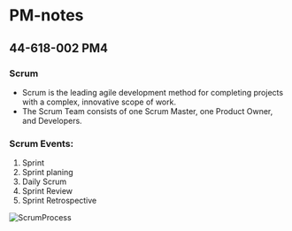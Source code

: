 # **PM-notes**

## **44-618-002 PM4**

### **Scrum**
* Scrum is the leading agile development method for completing projects with a complex, innovative scope of work.
* The Scrum Team consists of one Scrum Master, one Product Owner, and Developers. 
### **Scrum Events:**
1. Sprint
2. Sprint planing
3. Daily Scrum
4. Sprint Review
5. Sprint Retrospective

![ScrumProcess](ScumProcess.png)
